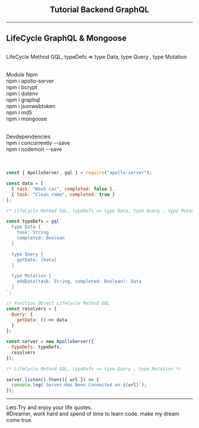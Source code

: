 <h2><p align="center"> Tutorial Backend GraphQL </h2>
<hr/>

<div><h2>LifeCycle GraphQL & Mongoose <h2/></div>
<p>LifeCycle Method GQL, typeDefs => type Data, type Query , type Mutation</p>

<br> Module Npm <br>
npm i apollo-server <br>
npm i bcrypt<br>
npm i dotenv<br>
npm i graphql<br>
npm i jsonwebtoken<br>
npm i md5<br>
npm i mongoose<br>

<br>Devdependencies<br>
npm i concurrently --save<br>
npm i nodemon --save<br>
<br>
<br>

```javascript
const { ApolloServer, gql } = require("apollo-server");

const data = [
  { task: "Wash car", completed: false },
  { task: "Clean romm", completed: true }
];

/* LifeCycle Method GQL, typeDefs => type Data, type Query , type Mutation */

const typeDefs = gql`
  type Data {
    task: String
    completed: Boolean
  }

  type Query {
    getData: [Data]
  }

  type Mutation {
    addData(task: String, completed: Boolean): Data
  }
`;

// Function Object LifeCycle Method GQL
const resolvers = {
  Query: {
    getData: () => data
  }
};

const server = new ApolloServer({
  typeDefs: typeDefs,
  resolvers
});

/* LifeCycle Method GQL, typeDefs => type Query , type Mutation */

server.listen().then(({ url }) => {
  console.log(`Server Has Been Connected on ${url}`);
});
```

<hr/>
<div>
    <p>
    Lets Try and enjoy your life quotes. <br>
    #Dreamer, work hard and spend of time to learn code. make my dream come true.
    </p>
</div>
